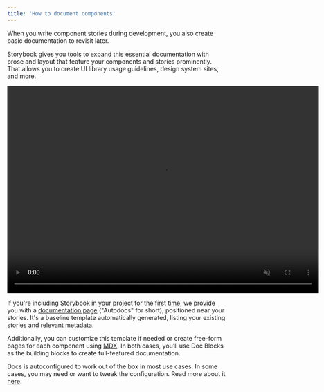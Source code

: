 ```yaml
---
title: 'How to document components'
---
```


When you write component stories during development, you also create basic documentation to revisit later.

Storybook gives you tools to expand this essential documentation with prose and layout that feature your components and stories prominently. That allows you to create UI library usage guidelines, design system sites, and more.

<video autoPlay muted playsInline loop width="720" height="480">
  <source
    src="storybook-docs-ui-optimized.mp4"
    type="video/mp4"
  />
</video>

If you're including Storybook in your project for the [first time](../get-started/install.md), we provide you with a [documentation page](./autodocs.md) ("Autodocs" for short), positioned near your stories. It's a baseline template automatically generated, listing your existing stories and relevant metadata.

Additionally, you can customize this template if needed or create free-form pages for each component using [MDX](./mdx.md). In both cases, you’ll use Doc Blocks as the building blocks to create full-featured documentation.

Docs is autoconfigured to work out of the box in most use cases. In some cases, you may need or want to tweak the configuration. Read more about it [here](https://storybook.js.org/addons/@storybook/addon-docs).
